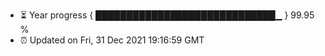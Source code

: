 - ⏳ Year progress { █████████████████████████████▁ } 99.95 %
- ⏰ Updated on Fri, 31 Dec 2021 19:16:59 GMT

